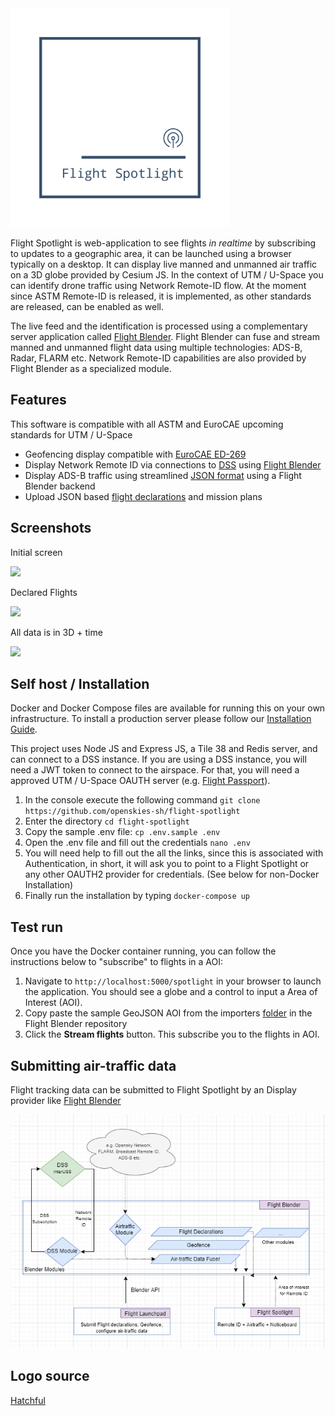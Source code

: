 <img src="images/spotlight-logo.png" width="350">

Flight Spotlight is web-application to see flights _in realtime_ by subscribing to updates to a geographic area, it can be launched using a browser typically on a desktop. It can display live manned and unmanned air traffic on a 3D globe provided by Cesium JS. In the context of UTM / U-Space you can identify drone traffic using Network Remote-ID flow. At the moment since ASTM Remote-ID is released, it is implemented, as other standards are released, can be enabled as well.

The live feed and the identification is processed using a complementary server application called [Flight Blender](https://flightblender.com). Flight Blender can fuse and stream manned and unmanned flight data using multiple technologies: ADS-B, Radar, FLARM etc. Network Remote-ID capabilities are also provided by Flight Blender as a specialized module.

## Features

This software is compatible with all ASTM and EuroCAE upcoming standards for UTM / U-Space

- Geofencing display compatible with [EuroCAE ED-269](https://eshop.eurocae.net/eurocae-documents-and-reports/ed-269/)
- Display Network Remote ID via connections to [DSS](https://github.com/interuss/dss) using [Flight Blender](https://flightblender.com)
- Display ADS-B traffic using streamlined [JSON format](https://github.com/openskies-sh/airtraffic-data-protocol-development) using a Flight Blender backend
- Upload JSON based [flight declarations](https://github.com/openskies-sh/flight-declaration-protocol-development) and mission plans

## Screenshots

Initial screen

<img src="https://i.imgur.com/6kfx13d.png" width="600">

Declared Flights

<img src="https://i.imgur.com/zbl6hKx.png" width="600">

All data is in 3D + time

<img src="https://i.imgur.com/gysUdTd.jpgs" width="600">

## Self host / Installation

Docker and Docker Compose files are available for running this on your own infrastructure. To install a production server please follow our [Installation Guide](https://github.com/openskies-sh/flight-spotlight/blob/master/documents/installation-instructions.md).

This project uses Node JS and Express JS, a Tile 38 and Redis server, and can connect to a DSS instance. If you are using a DSS instance, you will need a JWT token to connect to the airspace. For that, you will need a approved UTM / U-Space OAUTH server (e.g. [Flight Passport](https://www.github.com/openskies-sh/flight_passport)).

1. In the console execute the following command `git clone https://github.com/openskies-sh/flight-spotlight`
2. Enter the directory `cd flight-spotlight`
3. Copy the sample .env file: `cp .env.sample .env`
4. Open the .env file and fill out the credentials `nano .env`
5. You will need help to fill out the all the links, since this is associated with Authentication, in short, it will ask you to point to a Flight Spotlight or any other OAUTH2 provider for credentials. (See below for non-Docker Installation)
6. Finally run the installation by typing `docker-compose up`

## Test run

Once you have the Docker container running, you can follow the instructions below to "subscribe" to flights in a AOI:

1. Navigate to `http://localhost:5000/spotlight` in your browser to launch the application. You should see a globe and a control to input a Area of Interest (AOI).
2. Copy paste the sample GeoJSON AOI from the importers [folder](https://raw.githubusercontent.com/openskies-sh/flight-blender/master/importers/aoi_geo_fence/aoi.geojson) in the Flight Blender repository
3. Click the __Stream flights__ button. This subscribe you to the flights in AOI.

## Submitting air-traffic data

Flight tracking data can be submitted to Flight Spotlight by an Display provider like [Flight Blender](https://github.com/openskies-sh/flight-blender)

![OpenskiesStack](images/openskies-stack.png)

## Logo source

[Hatchful](https://hatchful.shopify.com/)
